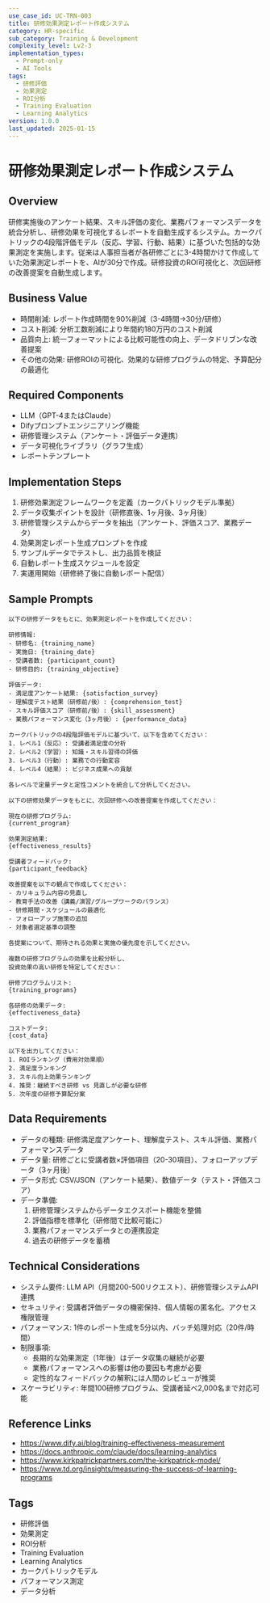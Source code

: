 ```yaml
---
use_case_id: UC-TRN-003
title: 研修効果測定レポート作成システム
category: HR-specific
sub_category: Training & Development
complexity_level: Lv2-3
implementation_types:
  - Prompt-only
  - AI Tools
tags:
  - 研修評価
  - 効果測定
  - ROI分析
  - Training Evaluation
  - Learning Analytics
version: 1.0.0
last_updated: 2025-01-15
---
```


# 研修効果測定レポート作成システム

## Overview

研修実施後のアンケート結果、スキル評価の変化、業務パフォーマンスデータを統合分析し、研修効果を可視化するレポートを自動生成するシステム。カークパトリックの4段階評価モデル（反応、学習、行動、結果）に基づいた包括的な効果測定を実施します。従来は人事担当者が各研修ごとに3-4時間かけて作成していた効果測定レポートを、AIが30分で作成。研修投資のROI可視化と、次回研修の改善提案を自動生成します。

## Business Value

- 時間削減: レポート作成時間を90%削減（3-4時間→30分/研修）
- コスト削減: 分析工数削減により年間約180万円のコスト削減
- 品質向上: 統一フォーマットによる比較可能性の向上、データドリブンな改善提案
- その他の効果: 研修ROIの可視化、効果的な研修プログラムの特定、予算配分の最適化

## Required Components

- LLM（GPT-4またはClaude）
- Difyプロンプトエンジニアリング機能
- 研修管理システム（アンケート・評価データ連携）
- データ可視化ライブラリ（グラフ生成）
- レポートテンプレート

## Implementation Steps

1. 研修効果測定フレームワークを定義（カークパトリックモデル準拠）
2. データ収集ポイントを設計（研修直後、1ヶ月後、3ヶ月後）
3. 研修管理システムからデータを抽出（アンケート、評価スコア、業務データ）
4. 効果測定レポート生成プロンプトを作成
5. サンプルデータでテストし、出力品質を検証
6. 自動レポート生成スケジュールを設定
7. 実運用開始（研修終了後に自動レポート配信）

## Sample Prompts

```
以下の研修データをもとに、効果測定レポートを作成してください：

研修情報:
- 研修名: {training_name}
- 実施日: {training_date}
- 受講者数: {participant_count}
- 研修目的: {training_objective}

評価データ:
- 満足度アンケート結果: {satisfaction_survey}
- 理解度テスト結果（研修前/後）: {comprehension_test}
- スキル評価スコア（研修前/後）: {skill_assessment}
- 業務パフォーマンス変化（3ヶ月後）: {performance_data}

カークパトリックの4段階評価モデルに基づいて、以下を含めてください：
1. レベル1（反応）: 受講者満足度の分析
2. レベル2（学習）: 知識・スキル習得の評価
3. レベル3（行動）: 業務での行動変容
4. レベル4（結果）: ビジネス成果への貢献

各レベルで定量データと定性コメントを統合して分析してください。
```

```
以下の研修効果データをもとに、次回研修への改善提案を作成してください：

現在の研修プログラム:
{current_program}

効果測定結果:
{effectiveness_results}

受講者フィードバック:
{participant_feedback}

改善提案を以下の観点で作成してください：
- カリキュラム内容の見直し
- 教育手法の改善（講義/演習/グループワークのバランス）
- 研修期間・スケジュールの最適化
- フォローアップ施策の追加
- 対象者選定基準の調整

各提案について、期待される効果と実施の優先度を示してください。
```

```
複数の研修プログラムの効果を比較分析し、
投資効果の高い研修を特定してください：

研修プログラムリスト:
{training_programs}

各研修の効果データ:
{effectiveness_data}

コストデータ:
{cost_data}

以下を出力してください：
1. ROIランキング（費用対効果順）
2. 満足度ランキング
3. スキル向上効果ランキング
4. 推奨：継続すべき研修 vs 見直しが必要な研修
5. 次年度の研修予算配分案
```

## Data Requirements

- データの種類: 研修満足度アンケート、理解度テスト、スキル評価、業務パフォーマンスデータ
- データ量: 研修ごとに受講者数×評価項目（20-30項目）、フォローアップデータ（3ヶ月後）
- データ形式: CSV/JSON（アンケート結果）、数値データ（テスト・評価スコア）
- データ準備:
  1. 研修管理システムからデータエクスポート機能を整備
  2. 評価指標を標準化（研修間で比較可能に）
  3. 業務パフォーマンスデータとの連携設定
  4. 過去の研修データを蓄積

## Technical Considerations

- システム要件: LLM API（月間200-500リクエスト）、研修管理システムAPI連携
- セキュリティ: 受講者評価データの機密保持、個人情報の匿名化、アクセス権限管理
- パフォーマンス: 1件のレポート生成を5分以内、バッチ処理対応（20件/時間）
- 制限事項:
  - 長期的な効果測定（1年後）はデータ収集の継続が必要
  - 業務パフォーマンスへの影響は他の要因も考慮が必要
  - 定性的なフィードバックの解釈には人間のレビューが推奨
- スケーラビリティ: 年間100研修プログラム、受講者延べ2,000名まで対応可能

## Reference Links

- https://www.dify.ai/blog/training-effectiveness-measurement
- https://docs.anthropic.com/claude/docs/learning-analytics
- https://www.kirkpatrickpartners.com/the-kirkpatrick-model/
- https://www.td.org/insights/measuring-the-success-of-learning-programs

## Tags

- 研修評価
- 効果測定
- ROI分析
- Training Evaluation
- Learning Analytics
- カークパトリックモデル
- パフォーマンス測定
- データ分析
